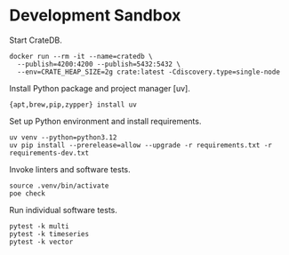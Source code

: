 # Development Sandbox

Start CrateDB.
```shell
docker run --rm -it --name=cratedb \
  --publish=4200:4200 --publish=5432:5432 \
  --env=CRATE_HEAP_SIZE=2g crate:latest -Cdiscovery.type=single-node
```

Install Python package and project manager [uv].
```shell
{apt,brew,pip,zypper} install uv
```

Set up Python environment and install requirements.
```shell
uv venv --python=python3.12
uv pip install --prerelease=allow --upgrade -r requirements.txt -r requirements-dev.txt
```

Invoke linters and software tests.
```shell
source .venv/bin/activate
poe check
```

Run individual software tests.
```shell
pytest -k multi
pytest -k timeseries
pytest -k vector
```
